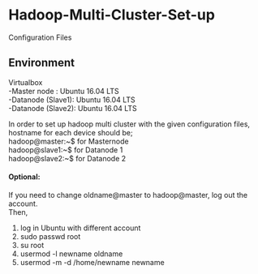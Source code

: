 # Hadoop-Multi-Cluster-Set-up
Configuration Files

## Environment
Virtualbox  
-Master node      : Ubuntu 16.04 LTS  
-Datanode (Slave1): Ubuntu 16.04 LTS  
-Datanode (Slave2): Ubuntu 16.04 LTS  


In order to set up hadoop multi cluster with the given configuration files,  
hostname for each device should be;  
hadoop@master:~$  for Masternode  
hadoop@slave1:~$  for Datanode 1  
hadoop@slave2:~$  for Datanode 2  
  
  

    
   
   
  
#### Optional:  
If you need to change oldname@master to hadoop@master, log out the account.  
Then,  
1. log in Ubuntu with different account  
2. sudo passwd root  
3. su root  
4. usermod -l newname oldname  
5. usermod -m -d /home/newname newname  




